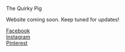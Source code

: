 The Quirky Pig

Website coming soon. Keep tuned for updates!

<a href ="www.facebook.com/thequirkypig"> Facebook </a> <br>
<a href ="www.instagram.com/thequirkypig"> Instagram </a> <br>
<a href ="www.pinterest.com/thequirkypig"> Pinterest </a> <br>
